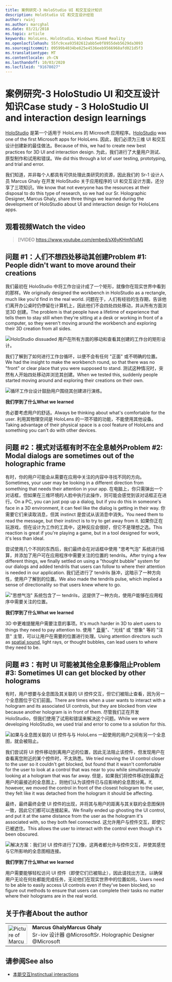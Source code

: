 ```yaml
---
title: 案例研究-3 HoloStudio UI 和交互设计知识
description: HoloStudio UI 和交互设计经验
author: rwinj
ms.author: marcghal
ms.date: 03/21/2018
ms.topic: article
keywords: HoloLens、HoloStudio、Windows Mixed Reality
ms.openlocfilehash: 55fc9cea93582612abb5e0f8955deb5629da3093
ms.sourcegitcommit: 09599b4034be825e4536eeb9566968afd021d5f3
ms.translationtype: MT
ms.contentlocale: zh-CN
ms.lasthandoff: 10/03/2020
ms.locfileid: "91678027"
---
```

# <a name="case-study---3-holostudio-ui-and-interaction-design-learnings"></a><span data-ttu-id="c8496-104">案例研究-3 HoloStudio UI 和交互设计知识</span><span class="sxs-lookup"><span data-stu-id="c8496-104">Case study - 3 HoloStudio UI and interaction design learnings</span></span>

<span data-ttu-id="c8496-105">[HoloStudio](https://www.youtube.com/watch?v=BRIJG0x_We8) 是第一个适用于 HoloLens 的 Microsoft 应用程序。</span><span class="sxs-lookup"><span data-stu-id="c8496-105">[HoloStudio](https://www.youtube.com/watch?v=BRIJG0x_We8) was one of the first Microsoft apps for HoloLens.</span></span> <span data-ttu-id="c8496-106">因此，我们必须为三维 UI 和交互设计创建新的最佳做法。</span><span class="sxs-lookup"><span data-stu-id="c8496-106">Because of this, we had to create new best practices for 3D UI and interaction design.</span></span> <span data-ttu-id="c8496-107">为此，我们进行了大量用户测试、原型制作和试用和错误。</span><span class="sxs-lookup"><span data-stu-id="c8496-107">We did this through a lot of user testing, prototyping, and trial and error.</span></span>

<span data-ttu-id="c8496-108">我们知道，并非每个人都具有可供处理此类研究的资源，因此我们的 Sr-1 设计人员 Marcus Ghaly 在开发 HoloStudio 关于应用程序的 UI 和交互设计方面，还分享了三项知识。</span><span class="sxs-lookup"><span data-stu-id="c8496-108">We know that not everyone has the resources at their disposal to do this type of research, so we had our Sr. Holographic Designer, Marcus Ghaly, share three things we learned during the development of HoloStudio about UI and interaction design for HoloLens apps.</span></span>

## <a name="watch-the-video"></a><span data-ttu-id="c8496-109">观看视频</span><span class="sxs-lookup"><span data-stu-id="c8496-109">Watch the video</span></span>

>[!VIDEO https://www.youtube.com/embed/sX6yKHmN1qM]

## <a name="problem-1-people-didnt-want-to-move-around-their-creations"></a><span data-ttu-id="c8496-110">问题 #1：人们不想四处移动其创建</span><span class="sxs-lookup"><span data-stu-id="c8496-110">Problem #1: People didn't want to move around their creations</span></span>

<span data-ttu-id="c8496-111">我们最初在 HoloStudio 中将工作台设计成了一个矩形，就像你在现实世界中看到的那样。</span><span class="sxs-lookup"><span data-stu-id="c8496-111">We originally designed the workbench in HoloStudio as a rectangle, much like you'd find in the real world.</span></span> <span data-ttu-id="c8496-112">问题在于，人们有经验的生存期，告诉他们离开办公桌时仍停留在计算机上，因此他们不会四处四处移动，并从所有方面浏览3D 创建。</span><span class="sxs-lookup"><span data-stu-id="c8496-112">The problem is that people have a lifetime of experience that tells them to stay still when they're sitting at a desk or working in front of a computer, so they weren't moving around the workbench and exploring their 3D creation from all sides.</span></span>

![HoloStudio dissuaded 用户在所有方面的移动和查看其创建的工作台的矩形设计。](images/rectangular-workbench-500px.jpg)

<span data-ttu-id="c8496-114">我们了解到了如何进行工作台循环，以便不会有任何 "正面" 或不明确的位置。</span><span class="sxs-lookup"><span data-stu-id="c8496-114">We had the insight to make the workbench round, so that there was no "front" or clear place that you were supposed to stand.</span></span> <span data-ttu-id="c8496-115">测试这种情况时，突然有人开始四处移动并浏览其创建。</span><span class="sxs-lookup"><span data-stu-id="c8496-115">When we tested this, suddenly people started moving around and exploring their creations on their own.</span></span>

![循环工作台设计鼓励用户围绕其创建进行演练。](images/circular-workbench-500px.jpg)

<span data-ttu-id="c8496-117">**我们学到了什么**</span><span class="sxs-lookup"><span data-stu-id="c8496-117">**What we learned**</span></span>

<span data-ttu-id="c8496-118">务必要考虑用户的舒适。</span><span class="sxs-lookup"><span data-stu-id="c8496-118">Always be thinking about what's comfortable for the user.</span></span> <span data-ttu-id="c8496-119">利用其物理空间是 HoloLens 的一项不错的功能，不能使用其他设备。</span><span class="sxs-lookup"><span data-stu-id="c8496-119">Taking advantage of their physical space is a cool feature of HoloLens and something you can't do with other devices.</span></span>

## <a name="problem-2-modal-dialogs-are-sometimes-out-of-the-holographic-frame"></a><span data-ttu-id="c8496-120">问题 #2：模式对话框有时不在全息帧外</span><span class="sxs-lookup"><span data-stu-id="c8496-120">Problem #2: Modal dialogs are sometimes out of the holographic frame</span></span>

<span data-ttu-id="c8496-121">有时，你的用户可能会从需要在应用中关注的内容中寻找不同的方向。</span><span class="sxs-lookup"><span data-stu-id="c8496-121">Sometimes, your user may be looking in a different direction from something that needs their attention in your app.</span></span> <span data-ttu-id="c8496-122">在电脑上，你只需弹出一个对话框，但如果在三维环境的人脸中执行此操作，则可能会感觉到该对话框正在进行。</span><span class="sxs-lookup"><span data-stu-id="c8496-122">On a PC, you can just pop up a dialog, but if you do this in someone's face in a 3D environment, it can feel like the dialog is getting in their way.</span></span> <span data-ttu-id="c8496-123">你需要它们来读取消息，但其 instinct 是尝试从该消息中消失。</span><span class="sxs-lookup"><span data-stu-id="c8496-123">You need them to read the message, but their instinct is to try to get away from it.</span></span> <span data-ttu-id="c8496-124">如果你正在玩游戏，但在设计为工作的工具中，这种反应会很好，但它不是理想之选。</span><span class="sxs-lookup"><span data-stu-id="c8496-124">This reaction is great if you're playing a game, but in a tool designed for work, it's less than ideal.</span></span>

<span data-ttu-id="c8496-125">尝试使用几个不同的东西后，我们最终会在对话框中使用 "思考气泡" 系统进行结算，并添加了用户可在应用程序中需要关注的位置的 tendrils。</span><span class="sxs-lookup"><span data-stu-id="c8496-125">After trying a few different things, we finally settled on using a "thought bubble" system for our dialogs and added tendrils that users can follow to where their attention is needed in our application.</span></span> <span data-ttu-id="c8496-126">我们还进行了 tendrils 脉冲，这暗示了一种方向性，使用户了解到的位置。</span><span class="sxs-lookup"><span data-stu-id="c8496-126">We also made the tendrils pulse, which implied a sense of directionality so that users knew where to go.</span></span>

!["思想气泡" 系统包含了一 tendrils，这提供了一种方向，使用户能够在应用程序中需要关注的位置。](images/thought-bubble-500px.jpg)

<span data-ttu-id="c8496-128">**我们学到了什么**</span><span class="sxs-lookup"><span data-stu-id="c8496-128">**What we learned**</span></span>

<span data-ttu-id="c8496-129">3D 中更难提醒用户需要注意的事项。</span><span class="sxs-lookup"><span data-stu-id="c8496-129">It's much harder in 3D to alert users to things they need to pay attention to.</span></span> <span data-ttu-id="c8496-130">使用 " [音量](../design/spatial-sound.md)"、"光线" 或 "想象" 等的 "注意" 主管，可以让用户在需要的位置进行处理。</span><span class="sxs-lookup"><span data-stu-id="c8496-130">Using attention directors such as [spatial sound](../design/spatial-sound.md), light rays, or thought bubbles, can lead users to where they need to be.</span></span>

## <a name="problem-3-sometimes-ui-can-get-blocked-by-other-holograms"></a><span data-ttu-id="c8496-131">问题 #3：有时 UI 可能被其他全息影像阻止</span><span class="sxs-lookup"><span data-stu-id="c8496-131">Problem #3: Sometimes UI can get blocked by other holograms</span></span>

<span data-ttu-id="c8496-132">有时，用户想要与全息图及其关联的 UI 控件交互，但它们被阻止查看，因为另一个全息图位于它们前面。</span><span class="sxs-lookup"><span data-stu-id="c8496-132">There are times when a user wants to interact with a hologram and its associated UI controls, but they are blocked from view because another hologram is in front of them.</span></span> <span data-ttu-id="c8496-133">尽管我们正在开发 HoloStudio，但我们使用了试用和错误来解决这个问题。</span><span class="sxs-lookup"><span data-stu-id="c8496-133">While we were developing HoloStudio, we used trial and error to come to a solution for this.</span></span>

![如果与全息图关联的 UI 控件与与 HoloLens 一起使用的用户之间有另一个全息图，就会被阻止。](images/ui-blocked-500px.jpg)

<span data-ttu-id="c8496-135">我们尝试将 UI 控件移动到离用户近的位置，因此无法阻止该控件，但发现用户在查看离您附近的某个控件时，不太熟悉。</span><span class="sxs-lookup"><span data-stu-id="c8496-135">We tried moving the UI control closer to the user so it couldn't get blocked, but found that it wasn't comfortable for the user to look at a control that was near to you while simultaneously looking at a hologram that was far away.</span></span> <span data-ttu-id="c8496-136">但是，如果我们将控件移动到最靠近用户的最接近的全息图上，则他们认为该控件已与应影响的全息图分离。</span><span class="sxs-lookup"><span data-stu-id="c8496-136">If, however, we moved the control in front of the closest hologram to the user, they felt like it was detached from the hologram it should be affecting.</span></span>

<span data-ttu-id="c8496-137">最终，最终最终会使 UI 控件的出现，并将其与用户的距离与其关联的全息图保持一致，因此它们都可以连接起来。</span><span class="sxs-lookup"><span data-stu-id="c8496-137">We finally ended up ghosting the UI control, and put it at the same distance from the user as the hologram it's associated with, so they both feel connected.</span></span> <span data-ttu-id="c8496-138">这允许用户与控件交互，即使它已被遮住。</span><span class="sxs-lookup"><span data-stu-id="c8496-138">This allows the user to interact with the control even though it's been obscured.</span></span>

![解决方案：我们对 UI 控件进行了幻像，这两者都允许与控件交互，并使其感觉与它所影响的全息图相连接。](images/ghosting-ui-500px.jpg)

<span data-ttu-id="c8496-140">**我们学到了什么**</span><span class="sxs-lookup"><span data-stu-id="c8496-140">**What we learned**</span></span>

<span data-ttu-id="c8496-141">用户需要能够轻松访问 UI 控件（即使它们已被阻止），因此请找出方法，以确保用户无论在何处都能完成任务，无论他们在现实世界中的位置如何。</span><span class="sxs-lookup"><span data-stu-id="c8496-141">Users need to be able to easily access UI controls even if they've been blocked, so figure out methods to ensure that users can complete their tasks no matter where their holograms are in the real world.</span></span>

## <a name="about-the-author"></a><span data-ttu-id="c8496-142">关于作者</span><span class="sxs-lookup"><span data-stu-id="c8496-142">About the author</span></span>

<table style="border-collapse:collapse">
<tr>
<td style="border-style: none" width="60"><img alt="Picture of Marcus Ghaly" width="60" height="60" src="images/marcus-ghaly-200px.jpg"></td>
<td style="border-style: none"><span data-ttu-id="c8496-143"><b>Marcus Ghaly</b></span><span class="sxs-lookup"><span data-stu-id="c8496-143"><b>Marcus Ghaly</b></span></span><br><span data-ttu-id="c8496-144">Sr-iov 设计器 @Microsoft</span><span class="sxs-lookup"><span data-stu-id="c8496-144">Sr. Holographic Designer @Microsoft</span></span></td>
</tr>
</table>

## <a name="see-also"></a><span data-ttu-id="c8496-145">请参阅</span><span class="sxs-lookup"><span data-stu-id="c8496-145">See also</span></span>
* [<span data-ttu-id="c8496-146">本能交互</span><span class="sxs-lookup"><span data-stu-id="c8496-146">Instinctual interactions</span></span>](../design/interaction-fundamentals.md)
